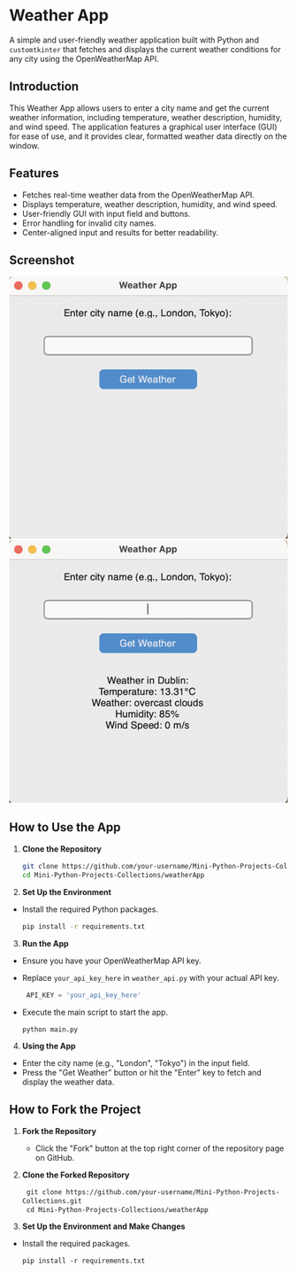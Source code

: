 # Weather App

A simple and user-friendly weather application built with Python and `customtkinter` that fetches and displays the current weather conditions for any city using the OpenWeatherMap API.

## Introduction

This Weather App allows users to enter a city name and get the current weather information, including temperature, weather description, humidity, and wind speed. The application features a graphical user interface (GUI) for ease of use, and it provides clear, formatted weather data directly on the window.

## Features

- Fetches real-time weather data from the OpenWeatherMap API.
- Displays temperature, weather description, humidity, and wind speed.
- User-friendly GUI with input field and buttons.
- Error handling for invalid city names.
- Center-aligned input and results for better readability.

## Screenshot

![Weather App Screenshot 1](./images/screenshot1.png)
![Weather App Screenshot 2](./images/screenshot2.png)

## How to Use the App

1. **Clone the Repository**
   ```sh
   git clone https://github.com/your-username/Mini-Python-Projects-Collections.git
   cd Mini-Python-Projects-Collections/weatherApp

   
2. **Set Up the Environment**
- Install the required Python packages.
   ```sh
   pip install -r requirements.txt
   ```
3. **Run the App**

- Ensure you have your OpenWeatherMap API key.
- Replace `your_api_key_here` in `weather_api.py` with your actual API key.

   ```python
    API_KEY = 'your_api_key_here'
  ```
- Execute the main script to start the app.

   ```shell
   python main.py
   ```
4. **Using the App**
- Enter the city name (e.g., "London", "Tokyo") in the input field.
- Press the "Get Weather" button or hit the "Enter" key to fetch and display the weather data.

## How to Fork the Project
1. **Fork the Repository**
   - Click the "Fork" button at the top right corner of the repository page on GitHub. 

2. **Clone the Forked Repository**
   ```shell
    git clone https://github.com/your-username/Mini-Python-Projects-Collections.git
    cd Mini-Python-Projects-Collections/weatherApp
   ```

3. **Set Up the Environment and Make Changes**
- Install the required packages.
   ```shell
   pip install -r requirements.txt
   ```
